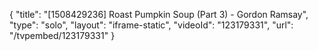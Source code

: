 {
    "title": "[1508429236] Roast Pumpkin Soup (Part 3) - Gordon Ramsay",
    "type": "solo",
    "layout": "iframe-static",
    "videoId": "123179331",
    "url": "\/tvpembed\/123179331"
}